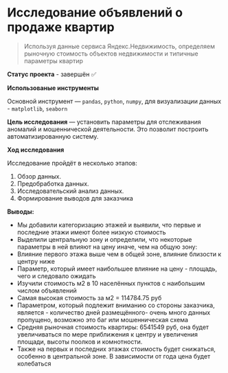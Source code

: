 # Исследование объявлений о продаже квартир

> Используя данные сервиса Яндекс.Недвижимость, определяем рыночную стоимость объектов недвижимости и типичные параметры квартир

**Статус проекта** - завершён ✅

**Использованые инструменты**

Основной инструмент  — `pandas`, `python`, `numpy`,  для визуализации данных - `matplotlib`, `seaborn`

**Цель исследования** — установить параметры для отслеживания аномалий и мошеннической деятельности. Это позволит построить автоматизированную систему.

**Ход исследования**

Исследование пройдёт в несколько этапов:
 1. Обзор данных.
 2. Предобработка данных.
 3. Исследовательский анализ данных.
 4. Формирование выводов для заказчика
 
 **Выводы:**
 
 * Мы добавили категоризацию этажей и выявили, что первые и последние этажи имеют более низкую стоимость
 * Выделили центральную зону и определили, что некоторые параметры в ней влияют на цену иначе, чем на общую зону:
 * Влияние первого этажа выше чем в общей зоне, влияние близости к центру ниже
 * Параметр, который имеет наибольшее влияние на цену - площадь, чего и следовало ожидать
 * Изучили стоимость м2 в 10 населённых пунктов с наибольшим числом объявлений
 * Самая высокая стоимость за м2 = 114784.75 руб
 * Параметром, который подлежит вниманию со стороны заказчика, является - количество дней размещённого- очень много данных пропущено, возможно это баг или мошенническая схема
 * Средняя рыночная стоимость квартиры: 6541549 руб, она будет увеличиваться по мере приближения к центру и увеличения площади, высоты поолков и комнотности.
 * Также на первых и последних этажах стоимость будет снижаться, особенно в центральной зоне. В зависимости от года цена будет колебаться
